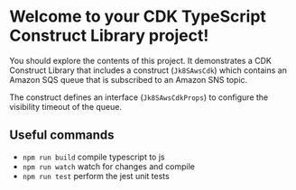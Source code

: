 # Welcome to your CDK TypeScript Construct Library project!

You should explore the contents of this project. It demonstrates a CDK Construct Library that includes a construct (`Jk8SAwsCdk`)
which contains an Amazon SQS queue that is subscribed to an Amazon SNS topic.

The construct defines an interface (`Jk8SAwsCdkProps`) to configure the visibility timeout of the queue.

## Useful commands

 * `npm run build`   compile typescript to js
 * `npm run watch`   watch for changes and compile
 * `npm run test`    perform the jest unit tests